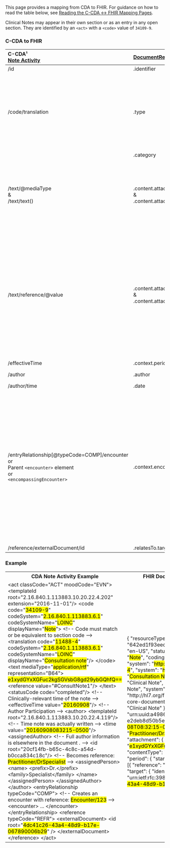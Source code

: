 <link rel="stylesheet" href="colors.css">

This page provides a mapping from CDA to FHIR. <!-- For the FHIR to CDA mapping, please refer to [Notes FHIR → CDA](./FC-notes.html). --> For guidance on how to read the table below, see [Reading the C-CDA ↔ FHIR Mapping Pages](./mappingGuidance.html).

Clinical Notes may appear in their own section or as an entry in any open section. They are identified by an `<act>` with a `<code>` value of `34109-9`.

### C-CDA to FHIR

|C-CDA¹<br/>[Note Activity](https://hl7.org/cda/us/ccda/3.0.0/StructureDefinition-NoteActivity.html)|[DocumentReference](https://hl7.org/fhir/us/core/STU4/StructureDefinition-us-core-documentreference.html)|Transform Steps|
|:----|:----|:----|
|/id|.identifier|[CDA id ↔ FHIR identifier](mappingGuidance.html#cda-id--fhir-identifier)|
|/code/translation|.type|[CDA coding ↔ FHIR CodeableConcept](mappingGuidance.html#cda-coding--fhir-codeableconcept)<br/>**NOTE:** The root code in C-CDA is always `34109-9: Note`. A more specific code may be sent in translation which should be sent as the DocumentReference.type. If there is no translation, however, `34109-9` may be sent as the type.
||.category|Set to `clinical-note`.
|/text/@mediaType<br/>&<br/>/text/text()|.content.attachment.contentType<br/>&<br/>.content.attachment.data|If @mediaType is present, then representation should = B64, and the inner-text contents are embedded base64-encoded data. In this case, the mediaType and base64-encoded data map 1:1 to attachment.contentType and .data.
|/text/reference/@value|.content.attachment.contentType<br/>&<br/>.content.attachment.data|Convert the narrative element referenced by @value following [Narrative Text](mappingGuidance.html#narrative-text) guidance and use `application/xhtml+xml` as the contentType.<br/>If the narrative has minimal markup (i.e. only `<content>` and `<paragraph>` elements which can be converted to line breaks), it can be converted to `text/plain`.<br/>To send the raw CDA narrative without converting, use `application/cda+xml`, but this is less useful to receivers.
|/effectiveTime|.context.period|[CDA ↔ FHIR Time/Dates](mappingGuidance.html#cda--fhir-timedates)
|/author|.author|[C-CDA → FHIR Participation](CF-participations.html)
|/author/time|.date|[CDA ↔ FHIR Time/Dates](mappingGuidance.html#cda--fhir-timedates)
|/entryRelationship[@typeCode=COMP]/encounter<br/>or<br/>Parent `<encounter>` element<br/>or<br/>`<encompassingEncounter>`|.context.encounter|If the Note Activity includes an entryRelationship to an Encounter Activity (or an `<encounter>` element with an `<id>` referencing an Encounter Activity elsewhere in the document), that is the context.encounter. If no entryRelationship is present, but the Note Activity is itself an entryRelationship underneath an Encounter Activity, use that. If neither are true, but the document contains an `<encompassingEncounter>`, that is the encounter for entire document (see [context conduction](https://hl7.org/cda/stds/core/overview.html#technical-aspects-of-cda-context)) and should be used.<br/>[CDA → FHIR Encounters](CF-encounters.html)
|/reference/externalDocument/id|.relatesTo.target.identifier|[CDA id ↔ FHIR identifier](mappingGuidance.html#cda-id--fhir-identifier)|

### Example

<table><tr><th>CDA Note Activity Example</th><th>FHIR DocumentReference Resource</th></tr>
<tr><td>
<div id="cda" class="border codeArea">&lt;<span class="field">act</span> <span class="attrib">classCode=</span><span class="value">"ACT"</span> <span class="attrib">moodCode=</span><span class="value">"EVN"</span>&gt;
  &lt;<span class="field">templateId</span> <span class="attrib">root=</span><span class="value">"2.16.840.1.113883.10.20.22.4.202"</span> <span class="attrib">extension=</span><span class="value">"2016-11-01"</span>/&gt;
  &lt;<span class="field">code</span> 
    <span class="attrib">code=</span><span class="value">"<mark class="color10">34109-9</mark>"</span> 
    <span class="attrib">codeSystem=</span><span class="value">"<mark class="color11">2.16.840.1.113883.6.1</mark>"</span> 
    <span class="attrib">codeSystemName=</span><span class="value">"<mark class="color11">LOINC</mark>"</span>
    <span class="attrib">displayName=</span><span class="value">"<mark class="color12">Note</mark>"</span>&gt;
    <span class="comment">&lt;!-- Code must match or be equivalent to section code --&gt;</span>
    &lt;<span class="field">translation</span> 
      <span class="attrib">code=</span><span class="value">"<mark class="color13">11488-4</mark>"</span> 
      <span class="attrib">codeSystem=</span><span class="value">"<mark class="color11">2.16.840.1.113883.6.1</mark>"</span>
      <span class="attrib">codeSystemName=</span><span class="value">"<mark class="color11">LOINC</mark>"</span>
      <span class="attrib">displayName=</span><span class="value">"<mark class="color14">Consultation note</mark>"</span>/&gt;
  &lt;/<span class="field">code</span>&gt;
  &lt;<span class="field">text</span> <span class="attrib">mediaType=</span><span class="value">"<mark class="color16">application/rtf</mark>"</span> <span class="attrib">representation=</span><span class="value">"B64"</span>&gt;
    <mark class="color15">e1xydGYxXGFuc2kgSGVsbG8gd29ybGQhfQ==</mark>
    &lt;<span class="field">reference</span> <span class="attrib">value=</span><span class="value">"#ConsultNote1"</span>/&gt;
  &lt;/<span class="field">text</span>&gt;
  &lt;<span class="field">statusCode</span> <span class="attrib">code=</span><span class="value">"completed"</span>/&gt;
  <span class="comment">&lt;!-- Clinically-relevant time of the note --&gt;</span>
  &lt;<span class="field">effectiveTime</span> <span class="attrib">value=</span><span class="value">"<mark class="color17">20160908</mark>"</span>/&gt;
  <span class="comment">&lt;!-- Author Participation --&gt;</span>
  &lt;<span class="field">author</span>&gt;
    &lt;<span class="field">templateId</span> <span class="attrib">root=</span><span class="value">"2.16.840.1.113883.10.20.22.4.119"</span>/&gt;
    <span class="comment">&lt;!-- Time note was actually written --&gt;</span>
    &lt;<span class="field">time</span> <span class="attrib">value=</span><span class="value">"<mark class="color18">20160908083215-0500</mark>"</span>/&gt;
    &lt;<span class="field">assignedAuthor</span>&gt;
      <span class="comment">&lt;!-- Full author information is elsewhere in the document . --&gt;</span>
      &lt;<span class="field">id</span> <span class="attrib">root=</span><span class="value">"20cf14fb-b65c-4c8c-a54d-b0cca834c18c"</span>/&gt;
      <span class="comment">&lt;!-- Becomes reference: <mark class="color20">Practitioner/DrSpecialist</mark> --&gt;</span>
      &lt;<span class="field">assignedPerson</span>&gt;
        &lt;<span class="field">name</span>&gt;
          &lt;<span class="field">prefix</span>&gt;Dr.&lt;/<span class="field">prefix</span>&gt;
          &lt;<span class="field">family</span>&gt;Specialist&lt;/<span class="field">family</span>&gt;
        &lt;/<span class="field">name</span>&gt;
      &lt;/<span class="field">assignedPerson</span>&gt;
    &lt;/<span class="field">assignedAuthor</span>&gt;
  &lt;/<span class="field">author</span>&gt;
  &lt;<span class="field">entryRelationship</span> <span class="attrib">typeCode=</span><span class="value">"COMP"</span>&gt;
    <span class="comment">&lt;!-- Creates an encounter with reference: <mark class="color21">Encounter/123</mark> --&gt;</span>
    &lt;<span class="field">encounter</span>&gt;
      ...
    &lt;/<span class="field">encounter</span>&gt;
  &lt;/<span class="field">entryRelationship</span>&gt;
  &lt;<span class="field">reference</span> <span class="attrib">typeCode=</span><span class="value">"REFR"</span>&gt;
    &lt;<span class="field">externalDocument</span>&gt;
      &lt;<span class="field">id</span> <span class="attrib">root=</span><span class="value">"<mark class="color19">4dc41c26-43a4-48d9-b17e-067890006b29</mark>"</span> /&gt;
    &lt;/<span class="field">externalDocument</span>&gt;
  &lt;/<span class="field">reference</span>&gt;
&lt;/<span class="field">act</span>&gt;</div>
</td><td>
<div id="fhir" class="border codeArea">{
  "<span class="field">resourceType</span>": "<span class="value">DocumentReference</span>",
  "<span class="field">id</span>": "<span class="value">642ed1f93eec840007aaec72</span>",
  "<span class="field">language</span>": "<span class="value">en-US</span>",
  "<span class="field">status</span>": "<span class="value">current</span>",
  "<span class="field">type</span>": {
    "<span class="field">text</span>": "<span class="value"><mark class="color12">Note</mark></span>",
    "<span class="field">coding</span>": [{
      "<span class="field">code</span>": "<span class="value"><mark class="color10">34109-9</mark></span>",
      "<span class="field">system</span>": "<span class="value"><mark class="color11">http://loinc.org</mark></span>"
    },
    {
      "<span class="field">code</span>": "<span class="value"><mark class="color13">11488-4</mark></span>",
      "<span class="field">system</span>": "<span class="value"><mark class="color11">http://loinc.org</mark></span>",
      "<span class="field">display</span>": "<span class="value"><mark class="color14">Consultation Note</mark></span>"
    }]
  },
  "<span class="field">category</span>": [{
    "<span class="field">text</span>": "<span class="value">Clinical Note</span>",
    "<span class="field">coding</span>": [{
        "<span class="field">code</span>": "<span class="value">clinical-Note</span>",
      "<span class="field">system</span>": "<span class="value">http://hl7.org/fhir/us/core/CodeSystem/us-core-documentreference-category</span>",
      "<span class="field">display</span>": "<span class="value">Clinical Note</span>"
    }]
  }],
  "<span class="field">subject</span>": {
    "<span class="field">reference</span>": "<span class="value">urn:uuid:a4986486-6599-4bb2-a7fb-e2deb8d50b5e</span>"
  },
  "<span class="field">date</span>": "<span class="value"><mark class="color18">2016-09-08T08:32:15-05:00</mark></span>",
  "<span class="field">author</span>": [{
    "<span class="field">reference</span>": "<span class="value"><mark class="color20">Practitioner/DrSpecialist</mark></span>"
  }],
  "<span class="field">content</span>": [{
      "<span class="field">attachment</span>": {
      "<span class="field">data</span>": "<span class="value"><mark class="color15">e1xydGYxXGFuc2kgSGVsbG8gd29ybGQhfQ==</mark></span>",
      "<span class="field">contentType</span>": "<span class="value"><mark class="color16">application/rtf</mark></span>"
    }
  }],
  "<span class="field">context</span>": {
    "<span class="field">period</span>": {
      "<span class="field">start</span>": "<span class="value"><mark class="color17">2016-09-08</mark></span>"
    },
    "<span class="field">encounter</span>": [{
      "<span class="field">reference</span>": "<span class="value"><mark class="color21">Encounter/123</mark></span>"
    }]
  },
  "<span class="field">relatesTo</span>": {
    "<span class="field">target</span>": {
      "<span class="field">identifier</span>": {
        "<span class="field">system</span>": "<span class="value">urn:ietf:rfc:3986</span>",
        "<span class="field">value</span>": "<span class="value">urn:uuid:<mark class="color19">4dc41c26-43a4-48d9-b17e-067890006b29</mark></span>"
      }
    }
  }
}</div>
</td></tr></table>